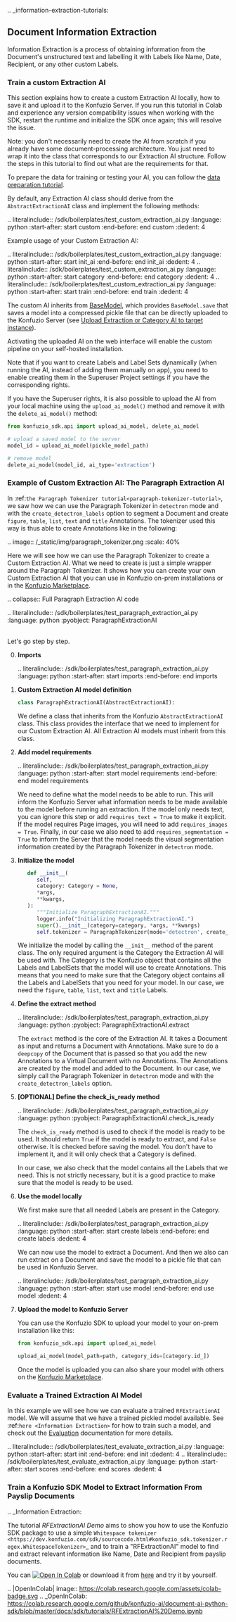 .. _information-extraction-tutorials:
## Document Information Extraction

Information Extraction is a process of obtaining information from the Document's unstructured text and labelling it 
with Labels like Name, Date, Recipient, or any other custom Labels. 

### Train a custom Extraction AI

This section explains how to create a custom Extraction AI locally, how to save it and upload it to the Konfuzio Server.
If you run this tutorial in Colab and experience any version compatibility issues when working with the SDK, restart the
runtime and initialize the SDK once again; this will resolve the issue.

Note: you don't necessarily need to create the AI from scratch if you already have some document-processing architecture.
You just need to wrap it into the class that corresponds to our Extraction AI structure. Follow the steps in this 
tutorial to find out what are the requirements for that.

To prepare the data for training or testing your AI, you can follow the [data preparation tutorial](tutorials.html#tutorials.html#prepare-the-data-for-training-and-testing-the-ai).

By default, any Extraction AI class should derive from the `AbstractExtractionAI` class and implement the following 
methods:

.. literalinclude:: /sdk/boilerplates/test_custom_extraction_ai.py
      :language: python
      :start-after: start custom
      :end-before: end custom
      :dedent: 4

Example usage of your Custom Extraction AI:

.. literalinclude:: /sdk/boilerplates/test_custom_extraction_ai.py
      :language: python
      :start-after: start init_ai
      :end-before: end init_ai
      :dedent: 4
.. literalinclude:: /sdk/boilerplates/test_custom_extraction_ai.py
      :language: python
      :start-after: start category
      :end-before: end category
      :dedent: 4
.. literalinclude:: /sdk/boilerplates/test_custom_extraction_ai.py
      :language: python
      :start-after: start train
      :end-before: end train
      :dedent: 4

The custom AI inherits from [BaseModel](sourcecode.html#base-model), which provides `BaseModel.save` that saves a 
model into a compressed pickle file that can be directly uploaded to the Konfuzio Server (see [Upload Extraction or Category AI to target instance](https://help.konfuzio.com/tutorials/migrate-trained-ai-to-an-new-project-to-annotate-documents-faster/index.html#upload-extraction-or-category-ai-to-target-instance)). 

Activating the uploaded AI on the web interface will enable the custom pipeline on your self-hosted installation.

Note that if you want to create Labels and Label Sets dynamically (when running the AI, instead of adding them manually
on app), you need to enable creating them in the Superuser Project settings if you have the corresponding rights.

If you have the Superuser rights, it is also possible to upload the AI from your local machine using the 
`upload_ai_model()` method and remove it with the `delete_ai_model()` method:

```python
from konfuzio_sdk.api import upload_ai_model, delete_ai_model

# upload a saved model to the server
model_id = upload_ai_model(pickle_model_path)

# remove model
delete_ai_model(model_id, ai_type='extraction')
```

### Example of Custom Extraction AI: The Paragraph Extraction AI

In :ref:`the Paragraph Tokenizer tutorial<paragraph-tokenizer-tutorial>`, we saw how we can use the Paragraph Tokenizer 
in `detectron` mode and with the `create_detectron_labels` option to segment a Document and create `figure`, `table`, 
`list`, `text` and `title` Annotations. The tokenizer used this way is thus able to create Annotations like in the 
following:

.. image:: /_static/img/paragraph_tokenizer.png
  :scale: 40%

Here we will see how we can use the Paragraph Tokenizer to create a Custom Extraction AI. What we need to create is 
just a simple wrapper around the Paragraph Tokenizer. It shows how you can create your own Custom Extraction AI that 
you can use in Konfuzio on-prem installations or in the [Konfuzio Marketplace](https://help.konfuzio.com/marketplace/index.html).

.. collapse:: Full Paragraph Extraction AI code

   .. literalinclude:: /sdk/boilerplates/test_paragraph_extraction_ai.py
      :language: python
      :pyobject: ParagraphExtractionAI

<br/>
Let's go step by step.

0. **Imports**

   .. literalinclude:: /sdk/boilerplates/test_paragraph_extraction_ai.py
      :language: python
      :start-after: start imports
      :end-before: end imports

1. **Custom Extraction AI model definition**

   ```python
   class ParagraphExtractionAI(AbstractExtractionAI):
   ```

   We define a class that inherits from the Konfuzio `AbstractExtractionAI` class. This class provides the interface 
   that we need to implement for our Custom Extraction AI. All Extraction AI models must inherit from this class.

2. **Add model requirements**

   .. literalinclude:: /sdk/boilerplates/test_paragraph_extraction_ai.py
      :language: python
      :start-after: start model requirements
      :end-before: end model requirements

   We need to define what the model needs to be able to run. This will inform the Konfuzio Server what information needs 
   to be made available to the model before running an extraction. If the model only needs text, you can ignore this step
   or add `requires_text = True` to make it explicit. If the model requires Page images, you will need to add 
   `requires_images = True`. Finally, in our case we also need to add `requires_segmentation = True` to inform the Server 
   that the model needs the visual segmentation information created by the Paragraph Tokenizer in `detectron` mode.

3. **Initialize the model**

   ```python
      def __init__(
         self,
         category: Category = None,
         *args,
         **kwargs,
      ):
         """Initialize ParagraphExtractionAI."""
         logger.info("Initializing ParagraphExtractionAI.")
         super().__init__(category=category, *args, **kwargs)
         self.tokenizer = ParagraphTokenizer(mode='detectron', create_detectron_labels=True)
   ```
   
   We initialize the model by calling the `__init__` method of the parent class. The only required argument is the 
   Category the Extraction AI will be used with. The Category is the Konfuzio object that contains all the Labels 
   and LabelSets that the model will use to create Annotations. This means that you need to make sure that the Category 
   object contains all the Labels and LabelSets that you need for your model. In our case, we need the `figure`, `table`, 
   `list`, `text` and `title` Labels.


4. **Define the extract method**

   .. literalinclude:: /sdk/boilerplates/test_paragraph_extraction_ai.py
      :language: python
      :pyobject: ParagraphExtractionAI.extract

   The `extract` method is the core of the Extraction AI. It takes a Document as input and returns a Document with 
   Annotations. Make sure to do a `deepcopy` of the Document that is passed so that you add the new Annotations to a 
   Virtual Document with no Annotations. The Annotations are created by the model and added to the Document. In our 
   case, we simply call the Paragraph Tokenizer in `detectron` mode and with the `create_detectron_labels` option.

5. **[OPTIONAL] Define the check_is_ready method**

   .. literalinclude:: /sdk/boilerplates/test_paragraph_extraction_ai.py
      :language: python
      :pyobject: ParagraphExtractionAI.check_is_ready

   The `check_is_ready` method is used to check if the model is ready to be used. It should return `True` if the model 
   is ready to extract, and `False` otherwise. It is checked before saving the model. You don't have to implement it, 
   and it will only check that a Category is defined. 
   
   In our case, we also check that the model contains all the Labels that we need. This is not strictly necessary, but 
   it is a good practice to make sure that the model is ready to be used.

6. **Use the model locally**

   We first make sure that all needed Labels are present in the Category.

   .. literalinclude:: /sdk/boilerplates/test_paragraph_extraction_ai.py
      :language: python
      :start-after: start create labels
      :end-before: end create labels
      :dedent: 4

   We can now use the model to extract a Document. And then we also can run extract on a Document and save the model to 
   a pickle file that can be used in Konfuzio Server.

   .. literalinclude:: /sdk/boilerplates/test_paragraph_extraction_ai.py
      :language: python
      :start-after: start use model
      :end-before: end use model
      :dedent: 4

7. **Upload the model to Konfuzio Server**
   
   You can use the Konfuzio SDK to upload your model to your on-prem installation like this:

   ```python
   from konfuzio_sdk.api import upload_ai_model

   upload_ai_model(model_path=path, category_ids=[category.id_])
   ```
   
   Once the model is uploaded you can also share your model with others on the [Konfuzio Marketplace](https://help.konfuzio.com/marketplace/index.html).

### Evaluate a Trained Extraction AI Model

In this example we will see how we can evaluate a trained `RFExtractionAI` model. We will assume that we have a trained 
pickled model available. See :ref:`here <Information Extraction>` 
for how to train such a model, and check out the [Evaluation](https://dev.konfuzio.com/sdk/sourcecode.html#ai-evaluation) 
documentation for more details.

.. literalinclude:: /sdk/boilerplates/test_evaluate_extraction_ai.py
   :language: python
   :start-after: start init
   :end-before: end init
   :dedent: 4
.. literalinclude:: /sdk/boilerplates/test_evaluate_extraction_ai.py
   :language: python
   :start-after: start scores
   :end-before: end scores
   :dedent: 4

### Train a Konfuzio SDK Model to Extract Information From Payslip Documents

.. _Information Extraction:

The tutorial *RFExtractionAI Demo* aims to show you how to use the Konfuzio SDK package to use a simple `Whitespace
tokenizer <https://dev.konfuzio.com/sdk/sourcecode.html#konfuzio_sdk.tokenizer.regex.WhitespaceTokenizer>`_ and to
train a "RFExtractionAI" model to find and extract relevant information like Name, Date and Recipient
from payslip documents.

You can <a href="https://colab.research.google.com/github/konfuzio-ai/document-ai-python-sdk/blob/master/docs/sdk/tutorials/RFExtractionAI%20Demo.ipynb">
<img src="https://colab.research.google.com/assets/colab-badge.svg" alt="Open In Colab"/></a> or download it from [here](https://github.com/konfuzio-ai/document-ai-python-sdk/blob/master/docs/sdk/tutorials/RFExtractionAI%20Demo.ipynb)
and try it by yourself.

.. |OpenInColab| image:: https://colab.research.google.com/assets/colab-badge.svg
.. _OpenInColab: https://colab.research.google.com/github/konfuzio-ai/document-ai-python-sdk/blob/master/docs/sdk/tutorials/RFExtractionAI%20Demo.ipynb